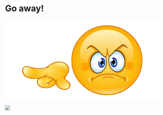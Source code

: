 # Go away!
![](image/go_away_nobg.png)

![](https://github-readme-stats.vercel.app/api/top-langs/?username=dishanttayade&langs_count=8&layout=compact)
<!--Hello>